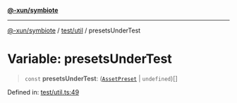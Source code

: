 [**@-xun/symbiote**](../../../README.md)

***

[@-xun/symbiote](../../../README.md) / [test/util](../README.md) / presetsUnderTest

# Variable: presetsUnderTest

> `const` **presetsUnderTest**: ([`AssetPreset`](../../../src/assets/enumerations/AssetPreset.md) \| `undefined`)[]

Defined in: [test/util.ts:49](https://github.com/Xunnamius/symbiote/blob/fda4254d9bfeb125461ee3377ddb123772e5d050/test/util.ts#L49)
